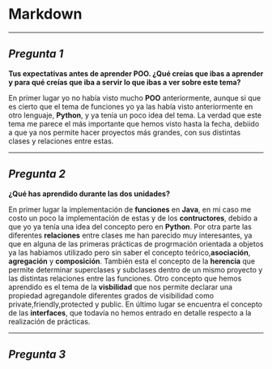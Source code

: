 # **Markdown**

---


## *Pregunta 1*
**Tus expectativas antes de aprender POO. ¿Qué creías que ibas a aprender y para qué creías que iba a servir lo que ibas a ver sobre este tema?**

En primer lugar yo no había visto mucho **POO** anteriormente, aunque si que es cierto que el tema de funciones yo ya las había visto anteriormente en otro lenguaje, **Python**, y ya tenía un poco idea del tema. 
La verdad que este tema me parece el más importante que hemos visto hasta la fecha, debiido a que ya nos permite hacer proyectos más grandes, con sus distintas clases y relaciones entre estas.


---


## *Pregunta 2*
**¿Qué has aprendido durante las dos unidades?**

En primer lugar la implementación de **funciones** en **Java**, en mi caso me costo un poco la implementación de estas y de los **contructores**, debido a que yo ya tenía una idea del concepto pero en **Python**. Por otra parte las diferentes **relaciones** entre clases me han parecido muy interesantes, ya que en alguna de las primeras prácticas de progrmación orientada a objetos ya las habiamos utilizado pero sin saber el concepto teórico,**asociación**, **agregación** y **composición**.  También esta el concepto de la **herencia** que permite determinar superclases y subclases dentro de un mismo proyecto y las distintas relaciones entre las funciones. Otro concepto que hemos aprendido es el tema de la **visbilidad** que nos permite declarar una propiedad agregandole diferentes grados de visibilidad como private,friendly,protected y public. En último lugar se encuentra el concepto de las **interfaces**, que todavía no hemos entrado en detalle respecto a la realización de prácticas.


---


## *Pregunta 3*


